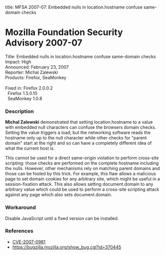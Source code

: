 title: MFSA 2007-07: Embedded nulls in location.hostname confuse same-domain checks

<h1>Mozilla Foundation Security Advisory 2007-07</h1>

<p><span class="label">Title:</span>      Embedded nulls in location.hostname confuse same-domain checks<br/>
<span class="label">Impact:</span>     High<br/>
<span class="label">Announced:</span>  February 23, 2007<br/>
<span class="label">Reporter:</span>   Michal Zalewski<br/>
<span class="label">Products:</span>   Firefox, SeaMonkey<br/>
<br/>
<span class="label">Fixed in:</span>   Firefox 2.0.0.2<br/>
<span class="label">&#160;</span>      Firefox 1.5.0.10<br/>
<span class="label">&#160;</span>      SeaMonkey 1.0.8</p>

<h3>Description</h3>

<p><strong>Michal Zalewski</strong> demonstrated that setting location.hostname
to a value with embedded null characters can confuse the browsers domain
checks. Setting the value triggers a load, but the networking software reads
the hostname only up to the null character while other checks for "parent
domain" start at the right and so can have a completely different idea of what
the current host is.</p>

<p>This cannot be used for a direct same-origin violation to perform cross-site
scripting: those checks are performed on the complete hostname including
the nulls. However, other mechanisms rely on matching parent domains and those
can be fooled by this trick. For example, this flaw allows a malicious page
to set domain cookies for any arbitrary site, which might be useful in a
session-fixation attack. This also allows setting document.domain to any
arbitrary value which could be used to perform a cross-site scripting
attack against any page which also sets document.domain.</p>

<h3>Workaround</h3>

<p>Disable JavaScript until a fixed version can be installed.</p>

<h3>References</h3>

<ul>
<li><a class="ex-ref" href="http://nvd.nist.gov/nvd.cfm?cvename=CVE-2007-0981">CVE-2007-0981</a></li>
<li><a href="https://bugzilla.mozilla.org/show_bug.cgi?id=370445">
https://bugzilla.mozilla.org/show_bug.cgi?id=370445</a></li>
</ul>



